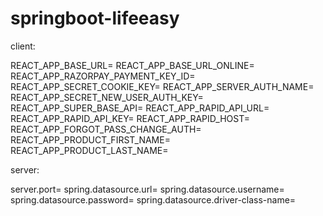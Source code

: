 # springboot-lifeeasy

client:

REACT_APP_BASE_URL=<site-base-url>
REACT_APP_BASE_URL_ONLINE=<production-base-url>
REACT_APP_RAZORPAY_PAYMENT_KEY_ID=<payment-key>
REACT_APP_SECRET_COOKIE_KEY=<your-auth-cookie-name>
REACT_APP_SERVER_AUTH_NAME=<servers-auth-cookie-delivered-name>
REACT_APP_SECRET_NEW_USER_AUTH_KEY=<new-user-auth-cookie-name>
REACT_APP_SUPER_BASE_API=<super-admin-base-url>
REACT_APP_RAPID_API_URL=
REACT_APP_RAPID_API_KEY=
REACT_APP_RAPID_HOST=
REACT_APP_FORGOT_PASS_CHANGE_AUTH=<forgot-password-auth-cookie-name>
REACT_APP_PRODUCT_FIRST_NAME=<app-first-name>
REACT_APP_PRODUCT_LAST_NAME=<app-last-name>

server:

server.port=<server-port-number>
spring.datasource.url=<database-url>
spring.datasource.username=<database-username>
spring.datasource.password=<database-password>
spring.datasource.driver-class-name=<database-driver>
